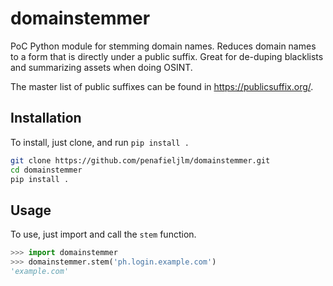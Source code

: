 # domainstemmer
PoC Python module for stemming domain names. Reduces domain names to a form that is directly under a public suffix. Great for de-duping blacklists and summarizing assets when doing OSINT.

The master list of public suffixes can be found in https://publicsuffix.org/.

## Installation

To install, just clone, and run `pip install .`
```bash
git clone https://github.com/penafieljlm/domainstemmer.git
cd domainstemmer
pip install .
```

## Usage

To use, just import and call the `stem` function.
```python
>>> import domainstemmer
>>> domainstemmer.stem('ph.login.example.com')
'example.com'
```
